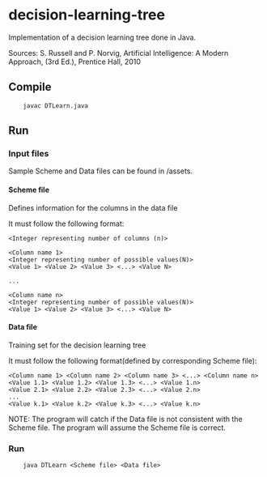 # decision-learning-tree

Implementation of a decision learning tree done in Java.

Sources: S. Russell and P. Norvig, Artificial Intelligence: A Modern Approach, (3rd Ed.), Prentice Hall, 2010


## Compile
```
    javac DTLearn.java
```

## Run

### Input files
Sample Scheme and Data files can be found in /assets.

#### Scheme file
Defines information for the columns in the data file

It must follow the following format:
```
<Integer representing number of columns (n)>

<Column name 1>
<Integer representing number of possible values(N)>
<Value 1> <Value 2> <Value 3> <...> <Value N>

...

<Column name n>
<Integer representing number of possible values(N)>
<Value 1> <Value 2> <Value 3> <...> <Value N>
```

#### Data file
Training set for the decision learning tree

It must follow the following format(defined by corresponding Scheme file):
```
<Column name 1> <Column name 2> <Column name 3> <...> <Column name n>
<Value 1.1> <Value 1.2> <Value 1.3> <...> <Value 1.n>
<Value 2.1> <Value 2.2> <Value 2.3> <...> <Value 2.n>
...
<Value k.1> <Value k.2> <Value k.3> <...> <Value k.n>
```
NOTE: The program will catch if the Data file is not consistent with the Scheme file. The program will assume the Scheme file is correct.
### Run
```
    java DTLearn <Scheme file> <Data file>
```
